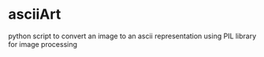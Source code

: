 # asciiArt
python script to convert an image to an ascii representation
using PIL library for image processing
